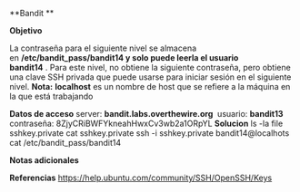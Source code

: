 **Bandit **

**Objetivo**

La contraseña para el siguiente nivel se almacena en **/etc/bandit_pass/bandit14 y solo puede leerla el usuario bandit14** . Para este nivel, no obtiene la siguiente contraseña, pero obtiene una clave SSH privada que puede usarse para iniciar sesión en el siguiente nivel. **Nota:** **localhost** es un nombre de host que se refiere a la máquina en la que está trabajando

**Datos de acceso**
server: **bandit.labs.overthewire.org** 
usuario: **bandit13**
contraseña: 8ZjyCRiBWFYkneahHwxCv3wb2a1ORpYL
**Solucion**
ls -la
file sshkey.private
cat sshkey.private
ssh -i sshkey.private bandit14@localhots
cat /etc/bandit_pass/bandit14

**Notas adicionales** 

**Referencias** 
https://help.ubuntu.com/community/SSH/OpenSSH/Keys